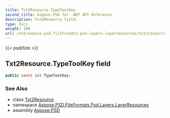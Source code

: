 ```yaml
---
title: Txt2Resource.TypeToolKey
second_title: Aspose.PSD for .NET API Reference
description: Txt2Resource field. 
type: docs
weight: 100
url: /net/aspose.psd.fileformats.psd.layers.layerresources/txt2resource/typetoolkey/
---
```

{{< psd/tize >}}
## Txt2Resource.TypeToolKey field

```csharp
public const int TypeToolKey;
```

### See Also

* class [Txt2Resource](../)
* namespace [Aspose.PSD.FileFormats.Psd.Layers.LayerResources](../../txt2resource/)
* assembly [Aspose.PSD](../../../)


